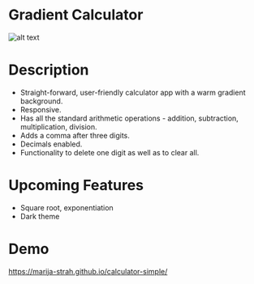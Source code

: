 <h1>Gradient Calculator</h1>

![alt text](https://github.com/marija-strah/calculator-simple/blob/main/calculator.jpg?raw=true)

# Description
- Straight-forward, user-friendly calculator app with a warm gradient background.
- Responsive.
- Has all the standard arithmetic operations - addition, subtraction, multiplication, division.
- Adds a comma after three digits.
- Decimals enabled.
- Functionality to delete one digit as well as to clear all.

# Upcoming Features
- Square root, exponentiation
- Dark theme

# Demo
https://marija-strah.github.io/calculator-simple/
